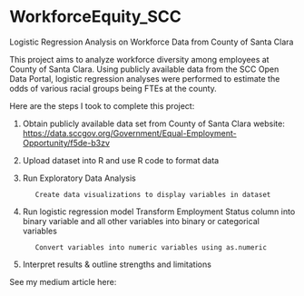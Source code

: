 # WorkforceEquity_SCC
Logistic Regression Analysis on Workforce Data from County of Santa Clara


This project aims to analyze workforce diversity among employees at County of Santa Clara. Using publicly available data from the SCC Open Data Portal, logistic regression analyses were performed to estimate the odds of various racial groups being FTEs at the county.

Here are the steps I took to complete this project: 

1. Obtain publicly available data set from County of Santa Clara website: https://data.sccgov.org/Government/Equal-Employment-Opportunity/f5de-b3zv 

2. Upload dataset into R and use R code to format data

3. Run Exploratory Data Analysis
          
          Create data visualizations to display variables in dataset
          
4. Run logistic regression model
          Transform Employment Status column into binary variable and all other variables into binary or categorical variables
      
          Convert variables into numeric variables using as.numeric
          
5. Interpret results & outline strengths and limitations

See my medium article here:  
